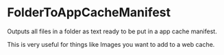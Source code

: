FolderToAppCacheManifest
========================

Outputs all files in a folder as text ready to be put in a app cache manifest.

This is very useful for things like Images you want to add to a web cache.
